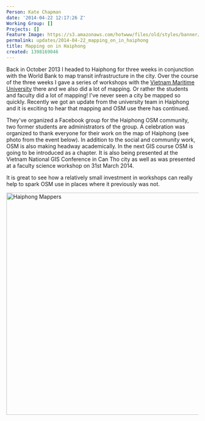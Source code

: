 ```yaml
---
Person: Kate Chapman
date: '2014-04-22 12:17:26 Z'
Working Group: []
Projects: []
Feature Image: https://s3.amazonaws.com/hotwww/files/old/styles/banner/public/maritime-students-vietnam.jpg
permalink: updates/2014-04-22_mapping_on_in_haiphong
title: Mapping on in Haiphong
created: 1398169046
---
```

<p>Back in October 2013 I headed to Haiphong for three weeks in conjunction with the World Bank to map transit infrastructure in the city. Over the course of the three weeks I gave a series of workshops with the <a href="http://www.vimaru.edu.vn/">Vietnam Maritime University</a> there and we also did a lot of mapping. Or rather the students and faculty did a lot of mapping! I've never seen a city be mapped so quickly. Recently we got an update from the university team in Haiphong and it is exciting to hear that mapping and OSM use there has continued.&nbsp;</p><p>They've organized a Facebook group for the Haiphong OSM community, two former students are administrators of the group. A celebration was organized to thank everyone for their work on the map of Haiphong (see photo from the event below). In addition to the social and community work, OSM is also making headway academically. In the next GIS course OSM is going to be introduced as a chapter. It is also being presented at the Vietnam National GIS Conference in Can Tho city as well as was presented at a faculty science workshop on 31st March 2014. &nbsp;</p><p>It is great to see how a relatively small investment in workshops can really help to spark OSM use in places where it previously was not.&nbsp;</p><p><img title="Haiphong Mappers" src="https://s3.amazonaws.com/hotwww/files/old/maritime-students-vietnam.jpg" alt="Haiphong Mappers" style="width:792px;height:581px"></p><p>&nbsp;</p>
